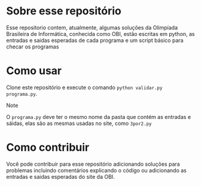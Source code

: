 # Sobre esse repositório
Esse repositorio contem, atualmente, algumas soluções da Olimpíada Brasileira de Informática, conhecida como OBI, estão escritas em python, as entradas e saidas esperadas de cada programa e um script básico para checar os programas
# Como usar
Clone este repositório e execute o comando ```python validar.py programa.py```.<br>
> [!NOTE]
> O ```programa.py``` deve ter o mesmo nome da pasta que contém as entradas e sáidas, elas são as mesmas usadas no site, como ```3por2.py```
# Como contribuir
Você pode contribuir para esse repositório adicionando soluções para problemas incluindo comentários explicando o código ou adicionando as entradas e saidas esperadas do site da OBI.